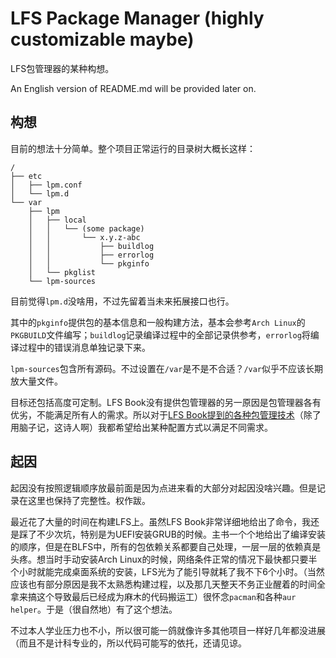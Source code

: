 # LFS Package Manager (highly customizable maybe)

LFS包管理器的某种构想。

An English version of README.md will be provided later on. 

## 构想

目前的想法十分简单。整个项目正常运行的目录树大概长这样：

```
/
├── etc
│   ├── lpm.conf
│   └── lpm.d
└── var
    ├── lpm
    │   ├── local
    │   │   └── (some package)
    │   │       └── x.y.z-abc
    │   │           ├── buildlog
    │   │           ├── errorlog
    │   │           └── pkginfo
    │   └── pkglist
    └── lpm-sources
```

目前觉得`lpm.d`没啥用，不过先留着当未来拓展接口也行。

其中的`pkginfo`提供包的基本信息和一般构建方法，基本会参考`Arch Linux`的`PKGBUILD`文件编写；`buildlog`记录编译过程中的全部记录供参考，`errorlog`将编译过程中的错误消息单独记录下来。

`lpm-sources`包含所有源码。不过设置在`/var`是不是不合适？`/var`似乎不应该长期放大量文件。

目标还包括高度可定制。LFS Book没有提供包管理器的另一原因是包管理器各有优劣，不能满足所有人的需求。所以对于[LFS Book提到的各种包管理技术](https://linuxfromscratch.org/lfs/view/stable-systemd/chapter08/pkgmgt.html)（除了用脑子记，这诗人啊）我都希望给出某种配置方式以满足不同需求。

## 起因

起因没有按照逻辑顺序放最前面是因为点进来看的大部分对起因没啥兴趣。但是记录在这里也保持了完整性。权作跋。

最近花了大量的时间在构建LFS上。虽然LFS Book非常详细地给出了命令，我还是踩了不少次坑，特别是为UEFI安装GRUB的时候。主书一个个地给出了编译安装的顺序，但是在BLFS中，所有的包依赖关系都要自己处理，一层一层的依赖真是头疼。想当时手动安装Arch Linux的时候，网络条件正常的情况下最快都只要半个小时就能完成桌面系统的安装，LFS光为了能引导就耗了我不下6个小时。（当然应该也有部分原因是我不太熟悉构建过程，以及那几天整天不务正业醒着的时间全拿来搞这个导致最后已经成为麻木的代码搬运工）很怀念`pacman`和各种`aur helper`。于是（很自然地）有了这个想法。

不过本人学业压力也不小，所以很可能一鸽就像许多其他项目一样好几年都没进展（而且不是计科专业的，所以代码可能写的依托，还请见谅。